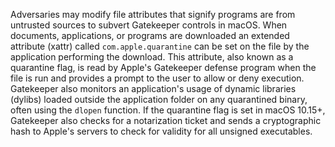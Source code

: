 Adversaries may modify file attributes that signify programs are from untrusted sources to subvert Gatekeeper controls in macOS. When documents, applications, or programs are downloaded an extended attribute (xattr) called `com.apple.quarantine` can be set on the file by the application performing the download. This attribute, also known as a quarantine flag, is read by Apple's Gatekeeper defense program when the file is run and provides a prompt to the user to allow or deny execution. Gatekeeper also monitors an application's usage of dynamic libraries (dylibs) loaded outside the application folder on any quarantined binary, often using the `dlopen` function. If the quarantine flag is set in macOS 10.15+, Gatekeeper also checks for a notarization ticket and sends a cryptographic hash to Apple's servers to check for validity for all unsigned executables.